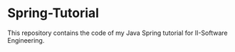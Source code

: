 # Spring-Tutorial

This repository contains the code of my Java Spring tutorial for II-Software Engineering.
